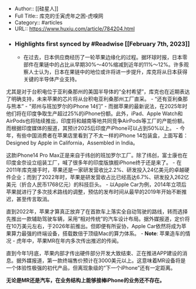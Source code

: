 - Author:: [[硅星人]]
- Full Title:: 库克的壬寅虎年之困-虎嗅网
- Category:: #articles
- URL:: https://www.huxiu.com/article/784204.html
- ### Highlights first synced by #Readwise [[February 7th, 2023]]
    - 在过去，日本供应商经历了一轮苹果边缘化的过程。据环球时报，日本零部件在果链中的占比从早期30%～40%缩减到近年的11%～12%。许多观察人士认为，日本在果链中的地位或许将进一步提升，库克将从日本获得关键的半导体产业支持。

  


尤其是对于台积电位于亚利桑那州的美国半导体的“全村希望”，库克也在近期表达了明确支持，未来苹果的芯片将从台积电亚利桑那州工厂直采。
    - “还有亚利桑那与熊本”
    - “郑州与班加罗尔的iPhone 14们”
    - 而据苹果的最新说法，在2025年时他们将在印度争取生产超过25%的iPhone份额。此外，iPad、Apple Watch和AirPods也将陆续推出，印度将和越南等地共同竞争AirPods等工厂的产能份额。而根据印度媒体的报道，其预计2025后印度产iPhone可以占到50%以上。
    - 今年，有些中国消费者在苹果店里看到了不太一样的iPhone 14包装盒，上面写着：Designed by Apple in California，Assembled in India。

  


这款iPhone14 Pro Max正是来自于纬创的班加罗尔工厂。除了纬创，富士康也在印度金奈设立组装工厂，喊了很多年的印度版旗舰iPhone终于还是来了。
    - 在2011年库克接手时，苹果还是一家研发营收比2.2%、研发投入24亿美元的卓越硬件企业；而到了2022年时，苹果是研发营收占比已经高达6.7%、研发投入262亿美元（折合人民币1768亿元）的科技巨头。
    - 以Apple Car为例，2014年立项后苹果就进行了多次技术路线的调整，预估的发布时间从最早的2019年开始不断推迟，甚至传言取消。

  


直到2022年，苹果才算真正放弃了在首款车上落实全自动驾驶的路线，转而选择先推出一款辅助驾驶车辆，采用“相对传统”的汽车设计布局。据外媒报道，定价将在10万美元左右，于2026年前推出。但即便有所妥协，Apple Car依然将成为苹果算力最强的终端设备，搭载数倍于顶级Mac的算力体系。
        - **Note**: 苹果造车的情况
    - 虎年中，苹果MR在年内多次传出推迟的传闻。

  


直到今年1月底，苹果内部才传出硬件部分开发大致结束、正在推进APP建设的消息。据外媒报道，第一款终端售价预计在3000美元以上。这意味着MR设备将是一个体验性极强的初代产品，但离现象级的“下一个iPhone”还有一定距离。

  


**无论是MR还是汽车，在业务结构上能够接棒iPhone的业务还不存在。**

